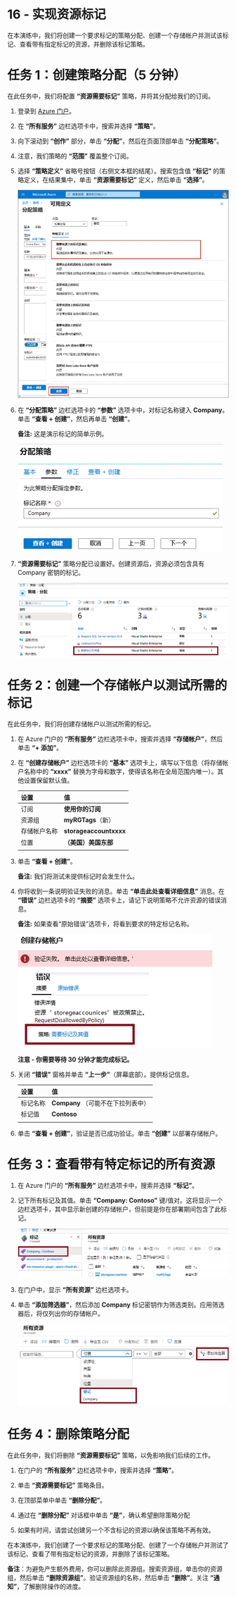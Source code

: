 ﻿---
wts:
    title: '16 - 实现资源标记（5 分钟）'
    module: '模块 05：介绍标识、治理、隐私和合规性功能'
---
# 16 - 实现资源标记

在本演练中，我们将创建一个要求标记的策略分配、创建一个存储帐户并测试该标记、查看带有指定标记的资源，并删除该标记策略。

# 任务 1：创建策略分配（5 分钟）

在此任务中，我们将配置 **“资源需要标记”** 策略，并将其分配给我们的订阅。 

1. 登录到 [Azure 门户](https://portal.azure.com)。

2. 在 **“所有服务”** 边栏选项卡中，搜索并选择 **“策略”**。

3. 向下滚动到 **“创作”** 部分，单击 **“分配”**，然后在页面顶部单击 **“分配策略”**。

4. 注意，我们策略的 **“范围”** 覆盖整个订阅。 

5. 选择 **“策略定义”** 省略号按钮（右侧文本框的结尾）。搜索包含值 **“标记”** 的策略定义，在结果集中，单击 **“资源需要标记”** 定义，然后单击 **“选择”**。

   ![“可用定义”窗格的屏幕截图，其中选择了“资源需要标记”。](../images/1701.png)

6. 在 **“分配策略”** 边栏选项卡的 **“参数”** 选项卡中，对标记名称键入 **Company**。单击 **“查看 + 创建”**，然后再单击 **“创建”**。

    **备注:** 这是演示标记的简单示例。 

    ![此屏幕截图显示了“分配策略”窗格，其中已填写标记名称。](../images/1702.png)

7. **“资源需要标记”** 策略分配已设置好。创建资源后，资源必须包含具有 Company 密钥的标记。

   ![此屏幕截图显示了“策略 - 分配”窗格，其中突出显示了允许的位置分配。](../images/1703.png)

# 任务 2：创建一个存储帐户以测试所需的标记

在此任务中，我们将创建存储帐户以测试所需的标记。 

1. 在 Azure 门户的 **“所有服务”** 边栏选项卡中，搜索并选择 **“存储帐户”**，然后单击 **“+ 添加”**。

2. 在 **“创建存储帐户”** 边栏选项卡的 **“基本”** 选项卡上，填写以下信息（将存储帐户名称中的 **“xxxx”** 替换为字母和数字，使得该名称在全局范围内唯一）。其他设置保留默认值。

    | 设置 | 值 | 
    | --- | --- |
    | 订阅 | **使用你的订阅** |
    | 资源组 | **myRGTags**（新） |
    | 存储帐户名称 | **storageaccountxxxx** |
    | 位置 | **（美国）美国东部** |
    | | |

3. 单击 **“查看 + 创建”**。 

    **备注:** 我们将测试未提供标记时会发生什么。 

4. 你将收到一条说明验证失败的消息。单击 **“单击此处查看详细信息”** 消息。在 **“错误”** 边栏选项卡的 **“摘要”** 选项卡上，请记下说明策略不允许资源的错误消息。

    **备注:** 如果查看“原始错误”选项卡，将看到要求的特定标记名称。 

    ![屏幕截图显示由于策略错误而未允许。](../images/1704.png)

    **注意 - 你需要等待 30 分钟才能完成标记。** 

5. 关闭 **“错误”** 窗格并单击 **“上一步”**（屏幕底部）。提供标记信息。 

    | 设置 | 值 | 
    | --- | --- |
    | 标记名称 | **Company** （可能不在下拉列表中） |
    | 标记值 | **Contoso** |
    | | |

6. 单击 **“查看 + 创建”**，验证是否已成功验证。单击 **“创建”** 以部署存储帐户。 

# 任务 3：查看带有特定标记的所有资源

1. 在 Azure 门户的 **“所有服务”** 边栏选项卡中，搜索并选择 **“标记”**。

2. 记下所有标记及其值。单击 **“Company: Contoso”** 键/值对。这将显示一个边栏选项卡，其中显示新创建的存储帐户，但前提是你在部署期间包含了此标记。 

   ![此屏幕截图显示了标记，其中选中了“company”和“contoso”。](../images/1705.png)

3. 在门户中，显示 **“所有资源”** 边栏选项卡。

4. 单击 **“添加筛选器”**，然后添加 **Company** 标记密钥作为筛选类别。应用筛选器后，将仅列出你的存储帐户。

    ![此屏幕截图显示了“所有资源”筛选器，其中选择了“Company”。](../images/1706.png)

# 任务 4：删除策略分配

在此任务中，我们将删除 **“资源需要标记”** 策略，以免影响我们后续的工作。 

1. 在门户的 **“所有服务”** 边栏选项卡中，搜索并选择 **“策略”**。

2. 单击 **“资源需要标记”** 策略条目。

3. 在顶部菜单中单击 **“删除分配”**。

4. 通过在 **“删除分配”** 对话框中单击 **“是”**，确认希望删除策略分配

5. 如果有时间，请尝试创建另一个不含标记的资源以确保该策略不再有效。

在本演练中，我们创建了一个要求标记的策略分配、创建了一个存储帐户并测试了该标记、查看了带有指定标记的资源，并删除了该标记策略。


**备注**：为避免产生额外费用，你可以删除此资源组。搜索资源组，单击你的资源组，然后单击 **“删除资源组”**。验证资源组的名称，然后单击 **“删除”**。关注 **“通知”**，了解删除操作的进度。
